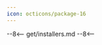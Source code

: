 ```yaml
---
icon: octicons/package-16
---
```


--8<--
get/installers.md
--8<--

<script>
add_release("🌊", "ShaderFlow", "windows", "amd64", "v0.8.0", 0, true)
add_release("🌊", "ShaderFlow", "windows", "arm64", "v0.8.0", 0, false)
add_release("🌊", "ShaderFlow", "linux",   "amd64", "v0.8.0", 0, true)
add_release("🌊", "ShaderFlow", "linux",   "arm64", "v0.8.0", 0, true)
add_release("🌊", "ShaderFlow", "macos",   "amd64", "v0.8.0", 0, false)
add_release("🌊", "ShaderFlow", "macos",   "arm64", "v0.8.0", 0, true)
</script>
